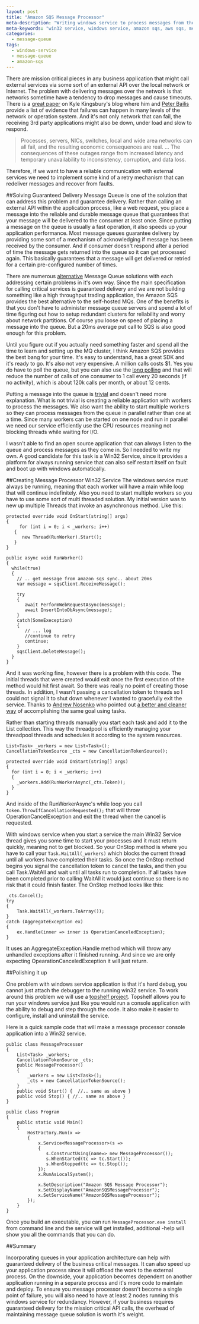 ```yaml
---
layout: post
title: "Amazon SQS Message Processor"
meta-description: "Writing windows service to process messages from the Amazon SQS."
meta-keywords: "win32 service, windows service, amazon sqs, aws sqs, message queue, guaranteed delivery, asynchronous http calls"
categories: 
  - message-queue
tags:
  - windows-service
  - message-queue
  - amazon-sqs
---
```



There are mission critical pieces in any business application that might call external services via some sort of an external API over the local network or Internet. The problem with delivering messages over the network is that networks sometime have a tendency to drop messages and cause timeouts. There is a [great paper][1] on Kyle Kingsbury's blog where him and [Peter Bailis][2] provide a list of evidence that failures can happen in many levels of the network or operation system. And it's not only network that can fail, the receiving 3rd party applications might also be down, under load and slow to respond.

> Processes, servers, NICs, switches, local and wide area networks can all fail, and the resulting economic consequences are real. ... The consequences of these outages range from increased latency and temporary unavailability to inconsistency, corruption, and data loss.

Therefore, if we want to have a reliable communication with external services we need to implement some kind of a retry mechanism that can redeliver messages and recover from faults.

##Solving Guaranteed Delivery
Message Queue is one of the solution that can address this problem and guarantee delivery. Rather than calling an external API within the application process, like a web request, you place a message into the reliable and durable message queue that guarantees that your message will be delivered to the consumer at least once. Since putting a message on the queue is usually a fast operation, it also speeds up your application performance. Most message queues guarantee delivery by providing some sort of a mechanism of acknowledging if message has been received by the consumer. And if consumer doesn't respond after a period of time the message gets returned into the queue so it can get processed again. This basically guarantees that a message will get delivered or retried for a certain pre-configured number of times. 

There are numerous [alternative][3] Message Queue solutions with each addressing certain problems in it's own way. Since the main specification for calling critical services is guaranteed delivery and we are not building something like a high throughput trading application, the Amazon SQS provides the best alternative to the self-hosted MQs. One of the benefits is that you don't have to administer message queue servers and spend a lot of time figuring out how to setup redundant clusters for reliability and worry about network partitions. Of course you loose on speed of placing a message into the queue. But a 20ms average put call to SQS is also good enough for this problem.

Until you figure out if you actually need something faster and spend all the time to learn and setting up the MQ cluster, I think Amazon SQS provides the best bang for your time. It's easy to understand, has a great SDK and it's ready to go. It's also not very expensive. A million calls costs $1. Yes you do have to poll the queue, but you can also use the [long polling][4] and that will reduce the number of calls of one consumer to 1 call every 20 seconds (if no activity), which is about 120k calls per month, or about 12 cents.

Putting a message into the queue is [trivial][5] and doesn't need more explanation. What is not trivial is creating a reliable application with workers to process the messages. We also want the ability to start multiple workers so they can process messages from the queue in parallel rather than one at a time. Since many workers can be started on one node and run in parallel we need our service efficiently use the CPU resources meaning not blocking threads while waiting for I/O.

I wasn't able to find an open source application that can always listen to the queue and process messages as they come in. So I needed to write my own. A good candidate for this task is a Win32 Service, since it provides a platform for always running service that can also self restart itself on fault and boot up with windows automatically. 

##Creating Message Processor Win32 Service
The windows service must always be running, meaning that each worker will have a main while loop that will continue indefinitely. Also you need to start multiple workers so you have to use some sort of multi threaded solution. 
My initial version was to new up multiple Threads that invoke an asynchronous method. Like this: 

    protected override void OnStart(string[] args)
    {
         for (int i = 0; i < _workers; i++)
       {
          new Thread(RunWorker).Start();
       }
    }

    public async void RunWorker()
    {
      while(true)
      {
        // .. get message from amazon sqs sync.. about 20ms
        var message = sqsClient.ReceiveMessage();
    
        try
        {
           await PerformWebRequestAsync(message);
           await InsertIntoDbAsync(message);
        }
        catch(SomeExeception)
        {
           // ... log
           //continue to retry
           continue;
        }
        sqsClient.DeleteMessage();
      }
    }

And it was working fine, however there is a problem with this code. The initial threads that were created would exit once the first execution of the method would hit first await. So there was really no point of creating those threads. In addition, I wasn't passing a cancellation token to threads so I could not signal it to shut down whenever I wanted to gracefully exit the service. Thanks to [Andrew Nosenko][6] who pointed out [a better and cleaner way][7] of accomplishing the same goal using tasks.

Rather than starting threads manually you start each task and add it to the List<Task> collection. This way the threadpool is efficiently managing your threadpool threads and schedules it according to the system resources. 

    List<Task> _workers = new List<Task>();
    CancellationTokenSource _cts = new CancellationTokenSource();
    
    protected override void OnStart(string[] args)
    {
      for (int i = 0; i < _workers; i++)
      {
        _workers.Add(RunWorkerAsync(_cts.Token)); 
      }
    }

And inside of the RunWorkerAsync's while loop you call `token.ThrowIfCancellationRequested();`  that will throw OperationCancelException and exit the thread when the cancel is requested. 

With windows service when you start a service the main Win32 Service thread gives you some time to start your processes and it must return quickly, meaning not to get blocked. So your OnStop method is where you have to call your `Task.WaitAll(_workers)` which blocks the current thread until all workers have completed their tasks. So once the OnStop method begins you signal the cancellation token to cancel the tasks, and then you call Task.WaitAll and wait until all tasks run to completion. If all tasks have been completed prior to calling WaitAll it would just continue so there is no risk that it could finish faster. The OnStop method looks like this:

    _cts.Cancel();
    try
    {
        Task.WaitAll(_workers.ToArray()); 
    }
    catch (AggregateException ex) 
    {
        ex.Handle(inner => inner is OperationCanceledException);
    }

It uses an AggregateException.Handle method which will throw any unhandled exceptions after it finished running. And since we are only expecting OpearationCanceledException it will just return. 

##Polishing it up

One problem with windows service application is that it's hard debug, you cannot just attach the debugger to the running win32 service. To work around this problem we will use a [topshelf project][8]. Topshelf allows you to run your windows service just like you would run a console application with the ability to debug and step through the code. It also make it easier to configure, install and uninstall the service. 

Here is a quick sample code that will make a message processor console application into a Win32 service.

    public class MessageProcessor
    {
        List<Task> _workers;
        CancellationTokenSource _cts;
        public MessageProcessor()
        {
            _workers = new List<Task>();
            _cts = new CancellationTokenSource();
        }
        public void Start() {  //.. same as above }
        public void Stop() { //.. same as above }
    }
    
    public class Program
    {
        public static void Main()
        {
            HostFactory.Run(x =>                                 
            {
                x.Service<MessageProcessor>(s =>                        
                {
                   s.ConstructUsing(name=> new MessageProcessor());     
                   s.WhenStarted(tc => tc.Start());              
                   s.WhenStopped(tc => tc.Stop());               
                });
                x.RunAsLocalSystem();                            
    
                x.SetDescription("Amazon SQS Message Processor");        
                x.SetDisplayName("AmazonSQSMessageProcessor");                       
                x.SetServiceName("AmazonSQSMessageProcessor");                       
            });                                                  
        }
    }

Once you build an executable, you can run `MessageProcessor.exe install` from command line and the service will get installed, additional -help will show you all the commands that you can do. 

##Summary

Incorporating queues in your application architecture can help with guaranteed delivery of the business critical messages. It can also speed up your application process since it will offload the work to the external process. On the downside, your application becomes dependent on another application running in a separate process and it's more code to maintain and deploy. To ensure you message processor doesn't become a single point of failure, you will also need to have at least 2 nodes running this windows service for redundancy. However, if your business requires guaranteed delivery for the mission critical API calls, the overhead of maintaining message queue solution is worth it's weight. 


  [1]: http://aphyr.com/posts/288-the-network-is-reliable
  [2]: https://twitter.com/pbailis/
  [3]: http://queues.io/
  [4]: http://docs.aws.amazon.com/AWSSimpleQueueService/latest/SQSDeveloperGuide/sqs-long-polling.html
  [5]: http://docs.aws.amazon.com/AWSSdkDocsNET/latest/DeveloperGuide/send-sqs-message.html
  [6]: http://nozillium.com/
  [7]: http://stackoverflow.com/questions/25001764/always-running-threads-on-windows-service#answer-25009215
  [8]: http://topshelf-project.com/